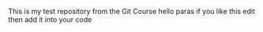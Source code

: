 This is my test repository from the Git Course
hello paras if you like this edit then add it into your code
